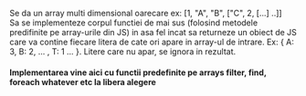 Se da un array multi dimensional oarecare ex: [1, "A", "B", ["C", 2, [...] ..]] <br/>
Sa se implementeze corpul functiei de mai sus (folosind metodele predifinite pe array-urile din JS) in asa fel  incat sa returneze un obiect de JS care va contine fiecare litera de cate ori apare in array-ul de intrare. Ex: { A: 3, B: 2, ... , T: 1 ... }. Litere care nu apar, se ignora in rezultat.
#### Implementarea vine aici cu functii predefinite pe arrays filter, find, foreach whatever etc la libera alegere
